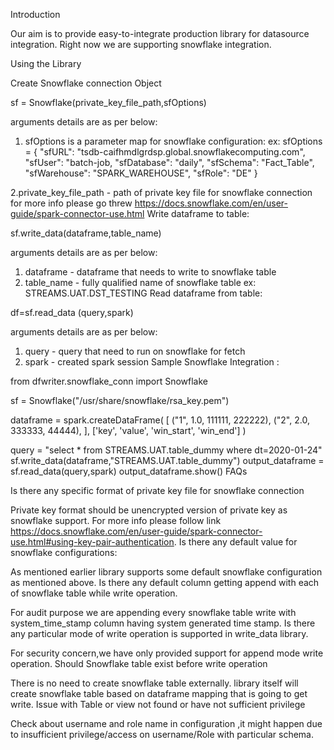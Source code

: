 Introduction

Our aim is to provide easy-to-integrate production library for datasource integration. Right now we are supporting snowflake integration.

Using the Library

Create Snowflake connection Object

sf = Snowflake(private_key_file_path,sfOptions)

arguments details are as per below:

1. sfOptions is a parameter map for snowflake configuration: 
ex:
sfOptions = {
    "sfURL": "tsdb-caifhmdlgrdsp.global.snowflakecomputing.com",
    "sfUser": "batch-job,
    "sfDatabase": "daily",
    "sfSchema": "Fact_Table",
    "sfWarehouse": "SPARK_WAREHOUSE",
    "sfRole": "DE"
}

2.private_key_file_path - path of private key file for snowflake connection
for more info please go threw https://docs.snowflake.com/en/user-guide/spark-connector-use.html
Write dataframe to table:

sf.write_data(dataframe,table_name)

arguments details are as per below:

1. dataframe - dataframe that needs to write to snowflake table
2. table_name - fully qualified name of snowflake table ex: STREAMS.UAT.DST_TESTING
Read dataframe from table:

df=sf.read_data (query,spark) 

arguments details are as per below:

1. query - query that need to run on snowflake for fetch
2. spark - created spark session
Sample Snowflake Integration :

from dfwriter.snowflake_conn import Snowflake

sf = Snowflake("/usr/share/snowflake/rsa_key.pem")

dataframe = spark.createDataFrame(
            [
                ("1", 1.0, 111111, 222222),
                ("2", 2.0, 333333, 44444),
            ],
            ['key', 'value', 'win_start', 'win_end']
        )

query = "select * from STREAMS.UAT.table_dummy where dt=2020-01-24"
sf.write_data(dataframe,"STREAMS.UAT.table_dummy")
output_dataframe = sf.read_data(query,spark)
output_dataframe.show()
FAQs

Is there any specific format of private key file for snowflake connection

Private key format should be unencrypted version of private key as snowflake support.
For more info please follow link https://docs.snowflake.com/en/user-guide/spark-connector-use.html#using-key-pair-authentication.
Is there any default value for snowflake configurations:

As mentioned earlier library supports some default snowflake configuration as mentioned above.
Is there any default column getting append with each of snowflake table while write operation.

For audit purpose we are appending every snowflake table write with system_time_stamp column having system generated time stamp.
Is there any particular mode of write operation is supported in write_data library.

For security concern,we have only provided support for append mode write operation.
Should Snowflake table exist before write operation

There is no need to create snowflake table externally.
library itself will create snowflake table based on dataframe mapping that is going to get write.
Issue with Table or view not found or have not sufficient privilege

Check about username and role name in configuration ,it might happen due to insufficient privilege/access on username/Role with particular schema.